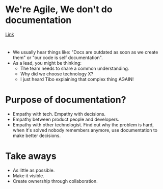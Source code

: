 # We're Agile, We don't do documentation

[Link](https://youtu.be/UvI3zlv5oUA)

#

- We usually hear things like: "Docs are outdated as soon as we create them" or "our code is self documentation".
- As a lead, you might be thinking:
  - The team needs to share a common understanding.
  - Why did we choose technology X?
  - I just heard Tibo explaining that complex thing AGAIN!

# Purpose of documentation?

- Empathy with tech. Empathy with decisions.
- Empathy between product people and developers.
- Empathy with other technologist. Find out why the problem is hard, when it's solved nobody remembers anymore, use documentation to make better decisions.

# Take aways

- As little as possible.
- Make it visible.
- Create ownership through collaboration.
